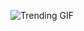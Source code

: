 
<!-- GIF_SECTION -->
![Trending GIF](https://media1.giphy.com/media/v1.Y2lkPThiYjIxNzcyaTNxdXQ3aGk5enUzendjcjFxNm45eTNtNGp2OXNtcjUwajNwc3Z4eCZlcD12MV9naWZzX3NlYXJjaCZjdD1n/Ah9o4OswzOuFSRUN57/giphy.gif)
<!-- END_GIF_SECTION -->
